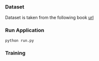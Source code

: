 ### Dataset
Dataset is taken from the following book [url](https://www.gutenberg.org/files/1497/1497-h/1497-h.htm)

### Run Application
```python
python run.py
```

### Training 
